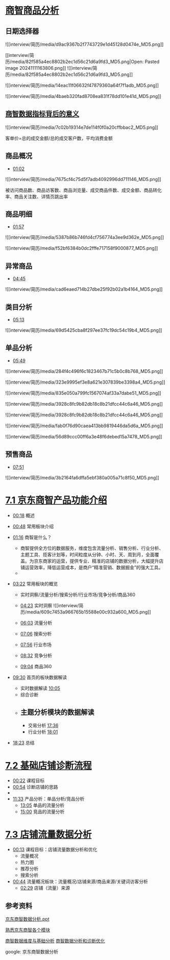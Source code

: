 
# [商智商品分析](https://www.bilibili.com/video/BV11h411M7pQ/?spm_id_from=333.788.top_right_bar_window_history.content.click&vd_source=22af953ea4c09540ad1966711a2d53f0)
## 日期选择器
![[interview/简历/media/d9ac9367b2f7743729e1d45128d0474e_MD5.png]]

[[interview/简历/media/82f585a4ec8802b2ec1d56c21d6a9fd3_MD5.png|Open: Pasted image 20241111163806.png]]
![[interview/简历/media/82f585a4ec8802b2ec1d56c21d6a9fd3_MD5.png]]






![[interview/简历/media/14eac11f06632f47879360a64f7f1adb_MD5.png]]

![[interview/简历/media/4baeb320fad8708ea831f78dd101e41d_MD5.png]]

## [商智数据指标背后的意义](https://www.bilibili.com/video/BV1qb4y1n7E1/?spm_id_from=333.999.0.0&vd_source=22af953ea4c09540ad1966711a2d53f0)
![[interview/简历/media/7c02b19314e7de114f0f0a20cffbbac2_MD5.png]]

客单价=总的成交金额/总的成交客户数，平均消费金额

## 商品概况
- [01:02](https://www.bilibili.com/video/BV11h411M7pQ/?t=62.479102#t=01:02.48) 

![[interview/简历/media/7675cf4c75d5f7adb4092996dd711146_MD5.png]]

被访问商品数、商品访客数、商品浏览量、成交商品件数、成交金额、商品转化率、商品关注数、详情页跳出率
## 商品明细

- [01:57](https://www.bilibili.com/video/BV11h411M7pQ/?t=117.319314#t=01:57.32) 

![[interview/简历/media/5387b86b746fd4cf756774a3ee9d362e_MD5.png]]


![[interview/简历/media/f52bf6384b0dc2fffe717158f9000877_MD5.png]]

## 异常商品

- [04:45](https://www.bilibili.com/video/BV11h411M7pQ/?t=285.257115#t=04:45.26) 

![[interview/简历/media/cad6eaed714b27dbe25f92b02a1b4164_MD5.png]]

## 类目分析

- [05:13](https://www.bilibili.com/video/BV11h411M7pQ/?t=313.337366#t=05:13.34) 

![[interview/简历/media/69d5425cba8f297ee37fc19dc54c19b4_MD5.png]]

## 单品分析

- [05:49](https://www.bilibili.com/video/BV11h411M7pQ/?t=349.359338#t=05:49.36) 

![[interview/简历/media/284f4c496f6c1823467b71c5b0c8b768_MD5.png]]

![[interview/简历/media/323e9995ef3e8a621e307839be3398a4_MD5.png]]

![[interview/简历/media/835e050a799fc1567074af33a7dabe51_MD5.png]]

![[interview/简历/media/3928c8fc9b82db18c8b21dfcc44c6a46_MD5.png]]

![[interview/简历/media/3928c8fc9b82db18c8b21dfcc44c6a46_MD5.png]]

![[interview/简历/media/fab0f76d90caea413bb9819446da5d6a_MD5.png]]

![[interview/简历/media/56d89ccc00ff6a3e48f6debed15a7478_MD5.png]]


## 预售商品

- [07:51](https://www.bilibili.com/video/BV11h411M7pQ/?t=471.306821#t=07:51.31) 

![[interview/简历/media/3b2164fa6dffa5ebf380a005a71c8f50_MD5.png]]





# [7.1 京东商智产品功能介绍](https://www.bilibili.com/video/BV1xB4y1W7Mp/?spm_id_from=333.999.0.0&vd_source=22af953ea4c09540ad1966711a2d53f0)

- [00:18](https://www.bilibili.com/video/BV1xB4y1W7Mp/?t=18.681915#t=18.68) 概述
- [00:48](https://www.bilibili.com/video/BV1xB4y1W7Mp/?t=48.012693#t=48.01) 常用板块介绍
- [01:16](https://www.bilibili.com/video/BV1xB4y1W7Mp/?t=76.087207#t=01:16.09) 商智是什么？
	- 商智提供全方位的数据服务，维度包含流量分析、销售分析、行业分析、主题工具、揽客计划等，时间粒度从分钟、小时、天、周到月，全面覆盖。为京东商家的运营，提供专业、精准的店铺的数据分析，大幅提升店铺运营效率，降低运营成本，是商户“精准营销、数据掘金”的强大工具。
	- 
- [03:22](https://www.bilibili.com/video/BV1xB4y1W7Mp/?t=202.468754#t=03:22.47) 常用板块的概览
	- 实时洞察/流量分析/搜索分析/行业市场/竞争分析/商品360
	- [04:23](https://www.bilibili.com/video/BV1xB4y1W7Mp/?t=263.854372#t=04:23.85) 实时洞察 
	![[interview/简历/media/609c7453a966765b15588e00c932a600_MD5.png]]
	
	- [06:03](https://www.bilibili.com/video/BV1xB4y1W7Mp/?t=363.405066#t=06:03.41) 流量分析
	- [07:06](https://www.bilibili.com/video/BV1xB4y1W7Mp/?t=426.956229#t=07:06.96) 搜索分析 
	- [07:56](https://www.bilibili.com/video/BV1xB4y1W7Mp/?t=476.286319#t=07:56.29) 行业市场
	- [08:32](https://www.bilibili.com/video/BV1xB4y1W7Mp/?t=512.030092#t=08:32.03) 竞争分析
	- [09:04](https://www.bilibili.com/video/BV1xB4y1W7Mp/?t=544.018106#t=09:04.02) 商品360

- [09:30](https://www.bilibili.com/video/BV1xB4y1W7Mp/?t=570.701819#t=09:30.70) 首页的板块数据解读
	- 实时数据解读 [10:05](https://www.bilibili.com/video/BV1xB4y1W7Mp/?t=605.738453#t=10:05.74) 
	- 综合诊断
	- 主题分析模块的数据解读
		- 
		- 交易分析 [17:36](https://www.bilibili.com/video/BV1xB4y1W7Mp/?t=1056.652967#t=17:36.65) 
		- 行业分析 [18:01](https://www.bilibili.com/video/BV1xB4y1W7Mp/?t=1081.26737#t=18:01.27) 
- [18:23](https://www.bilibili.com/video/BV1xB4y1W7Mp/?t=1103.836336#t=18:23.84) 总结

# [7.2 基础店铺诊断流程](https://www.bilibili.com/video/BV1xB4y1W7Mp?p=2&vd_source=22af953ea4c09540ad1966711a2d53f0)

- [00:22](https://www.bilibili.com/video/BV1xB4y1W7Mp?p=2&t=22.42166#t=22.42) 课程目标
- [00:54](https://www.bilibili.com/video/BV1xB4y1W7Mp?p=2&t=54.358259#t=54.36) 诊断店铺的思路
- 
- [11:33](https://www.bilibili.com/video/BV1xB4y1W7Mp?p=2&t=693.430732#t=11:33.43) 产品分析：单品分析/竞品分析
	- [13:05](https://www.bilibili.com/video/BV1xB4y1W7Mp?p=2&t=785.343509#t=13:05.34) 单品的流量分析
	- [15:00](https://www.bilibili.com/video/BV1xB4y1W7Mp?p=2&t=900.265495#t=15:00.27) 竞品的流量分析

# [7.3 店铺流量数据分析](https://www.bilibili.com/video/BV1xB4y1W7Mp?p=3&vd_source=22af953ea4c09540ad1966711a2d53f0)

- [00:13](https://www.bilibili.com/video/BV1xB4y1W7Mp?p=3&t=13.466933#t=13.47) 课程目标：店铺流量数据分析和优化
	- 流量概况
	- 热力图
	- 推荐分析
	- 搜索分析
- [00:44](https://www.bilibili.com/video/BV1xB4y1W7Mp?p=3&t=44.584323#t=44.58) 流量概况板块：流量概况/店铺来源/商品来源/关键词访客分析
	- [02:29](https://www.bilibili.com/video/BV1xB4y1W7Mp?p=3&t=149.379243#t=02:29.38) 店铺（流量）来源






## 参考资料
[京东商智数据分析.ppt](https://doc.mbalib.com/view/0ce84f07be7d7aea4e976cdc3931da31.html)

[熟悉京东商智各个模块](https://www.bilibili.com/video/BV1ja4y1T7zf/?spm_id_from=333.337.search-card.all.click&vd_source=22af953ea4c09540ad1966711a2d53f0)
[](https://space.bilibili.com/436854711/video)

[商智数据维度与基础分析](https://mtt.m.jd.com/video/875802910)
[商智数据分析和诊断优化](https://mtt.m.jd.com/video/890421011)

google: 京东商智数据分析